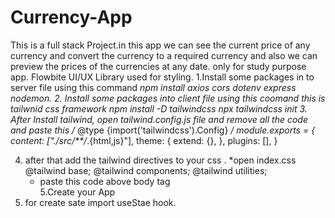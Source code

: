 # Currency-App
This is a full stack Project.in this app we can see the current price of any currency and convert the currency to a required currency and also we can preview the prices of the currencies at any date. only for study purpose app.
Flowbite UI/UX Library used for styling.
1.Install some packages in to server file using this command
     *npm install axios cors dotenv express nodemon.
2. Install some  packages into client file using this coomand
    this is tailwnid css framework
    *npm install -D tailwindcss
     npx tailwindcss init
3. After Install tailwind, open tailwind.config.js file and remove all the code and paste this
   /** @type {import('tailwindcss').Config} */
module.exports = {
  content: ["./src/**/*.{html,js}"],
  theme: {
    extend: {},
  },
  plugins: [],
}

4. after that add the tailwind directives to your css .
    *open index.css
    @tailwind base;
    @tailwind components;
    @tailwind utilities;  
   * paste this code above body tag  
5.Create your App
6. for create sate import useStae hook.
